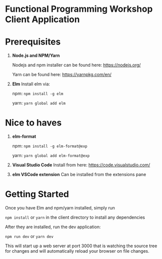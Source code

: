 Functional Programming Workshop Client Application
==================================================

Prerequisites
=============

1) **Node.js and NPM/Yarn**

   Nodejs and npm installer can be found here: https://nodejs.org/

   Yarn can be found here: https://yarnpkg.com/en/
2) **Elm**
   Install elm via:

     npm: `npm install -g elm`

     yarn: `yarn global add elm`

Nice to haves
=============
1) **elm-format**

   npm: `npm install -g elm-format@exp`

   yarn: `yarn global add elm-format@exp`

2) **Visual Studio Code**
   Install from here: https://code.visualstudio.com/
3) **elm VSCode extension**
   Can be installed from the extensions pane

Getting Started
===============

Once you have Elm and npm/yarn installed, simply run

`npm install` or `yarn` in the client directory to install any dependencies

After they are installed, run the dev application:

`npm run dev` or `yarn dev`

This will start up a web server at port 3000 that is watching the source tree 
for changes and will automatically reload your browser on file changes.